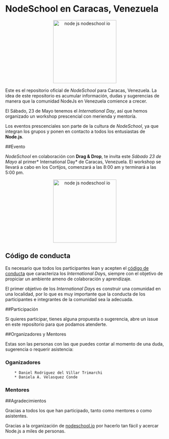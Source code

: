 NodeSchool en Caracas, Venezuela
================================

<p align="center">
  <img width=200 alt="node js nodeschool io" src="http://i60.tinypic.com/30nhd9v.png"/>
</p>

Este es el repositorio oficial de *NodeSchool* para Caracas, Venezuela. La  idea de este repositorio es acumular información, dudas y sugerencias de  manera que la comunidad NodeJs en Venezuela comience a crecer.

El Sábado, 23 de Mayo tenemos el *International Day*, así que hemos 
organizado un workshop prescencial con merienda y mentoría.

Los eventos prescenciales son parte de la cultura de *NodeSchool*, ya que 
integran los grupos y ponen en contacto a todos los entusiastas de **Node.js**.

##Evento

*NodeSchool* en colaboración con **Drag & Drop**, te invita este *Sábado 23 de Mayo* al primer* International Day* de Caracas, Venezuela. El workshop se llevará a cabo en los Cortijos, comenzará a las 8:00 am y terminará a las 5:00 pm.

<p align="center">
  <img width=200 alt="node js nodeschool io" src="http://i60.tinypic.com/30nhd9v.png"/>
</p>

## Código de conducta

Es necesario que todos los participantes lean y acepten el [código de conducta](https://github.com/nodeschool/caracas/blob/master/CODIGO.md) que caracteriza los *International Day*s, siempre con el objetivo de propiciar un ambiente ameno de colaboración y aprendizaje.

El primer objetivo de los *International Day*s es construir una comunidad en una localidad, por lo que es muy importante que la conducta de los participantes e integrantes de la comunidad sea la adecuada.

##Participación

Si quieres participar, tienes alguna propuesta o sugerencia, abre un issue en este repositorio para que podamos atenderte.

##Organizadores y Mentores

Estas son las personas con las que puedes contar al momento de una duda, sugerencia o requerir asistencia:

### Oganizadores
		* Daniel Rodriguez del Villar Trimarchi
		* Daniela A. Velasquez Conde

### Mentores


##Agradecimientos

Gracias a todos los que han participado, tanto como mentores o como asistentes.

Gracias a la organización de [nodeschool.io](http://nodeschool.io) por hacerlo tan fácil y acercar Node.js a miles de personas.
